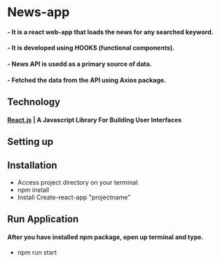# News-app
#### - It is a react web-app that loads the news for any searched keyword.
#### - It is developed using HOOKS (functional components).
#### - News API is usedd as a primary source of data.
#### - Fetched the data from the API using Axios package.

## Technology
#### [React.js](http://reactjs.org) | A Javascript Library For Building User Interfaces

## Setting up

## Installation
  * Access project directory on your terminal.
  * npm install
  * Install Create-react-app "projectname"

## Run Application
  #### After you have installed npm package, open up terminal and type.
   * npm run start
